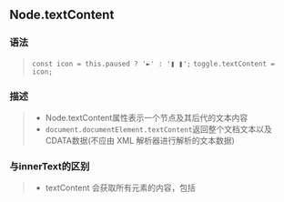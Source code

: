 ## Node.textContent
### 语法
>  `const icon = this.paused ? '►' : '❚ ❚';`
>  `toggle.textContent = icon;`

### 描述
> * Node.textContent属性表示一个节点及其后代的文本内容
> * `document.documentElement.textContent`返回整个文档文本以及
>    CDATA数据(不应由 XML 解析器进行解析的文本数据)

### 与innerText的区别
> * textContent 会获取所有元素的内容，包括 <script> 和 <style> 元素，然而 innerText 不会。
> * innerText意识到样式，并且不会返回隐藏元素的文本，而textContent会。
> * 由于 innerText 受 CSS 样式的影响，它会触发重排（reflow），但textContent 不会。

### 与innerHTML的区别
> * innerHTML 返回 HTML 文本。
> * 为了在元素中检索或写入文本，人们使用innerHTML。
>    textContent通常具有更好的性能，因为文本不会被解析为HTML。
>    此外，使用textContent可以防止 XSS 攻击。

```javascript
function togglePlay() {
		//点击切换播放 和暂停视频
		//当判断当前的视频播放状态，播放时变为暂停状态、暂停时变为播放状态
		//分别调用video.play() 和 video.pause()方法在此使用video[play]()和video[pause]()方法
		//使用中括号能够动态的传变量过去，使用 . 则不能  
	  const method = video.paused ? 'play' : 'pause';
	  video[method]();
	}
function updateButton() {
	  const icon = this.paused ? '►' : '❚ ❚';
	  //Node.textContent属性表示一个节点及其后代的文本内容
	  toggle.textContent = icon;
	}
video.addEventListener('click', togglePlay);
video.addEventListener('play', updateButton);
video.addEventListener('pause', updateButton);

```
